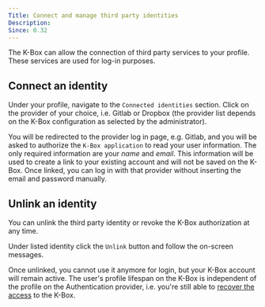 ```yaml
---
Title: Connect and manage third party identities
Description: 
Since: 0.32
---
```


The K-Box can allow the connection of third party services to your profile. These services
are used for log-in purposes.

## Connect an identity

Under your profile, navigate to the `Connected identities` section. Click on the provider of your choice, 
i.e. Gitlab or Dropbox (the provider list depends on the K-Box configuration as selected by the administrator).

You will be redirected to the provider log in page, e.g. Gitlab, and you will be asked to authorize the `K-Box application` to read your user information. The only required information are your _name_ and _email_. This information
will be used to create a link to your existing account and will not be saved on the K-Box. Once linked, you can
log in with that provider without inserting the email and password manually.


## Unlink an identity

You can unlink the third party identity or revoke the K-Box authorization at any time.

Under listed identity click the `Unlink` button and follow the on-screen messages.

Once unlinked, you cannot use it anymore for login, but your K-Box account will remain active. 
The user's profile lifespan on the K-Box is independent of the profile on the Authentication provider,
i.e. you're still able to [recover the access](./login.md#password-recovery) to the K-Box.
